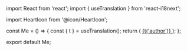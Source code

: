 import React from 'react';
import { useTranslation } from 'react-i18next';

import HeartIcon from '@icon/HeartIcon';

const Me = () => {
  const { t } = useTranslation();
  return (
    <a
      className='flex py-2 px-2 items-center gap-3 rounded-md hover:bg-gray-500/10 transition-colors duration-200 text-white cursor-pointer text-sm'
      href='https://github.com/'
      target='_blank'
    >
      <HeartIcon />
      {t('author')}
    </a>
  );
};

export default Me;
